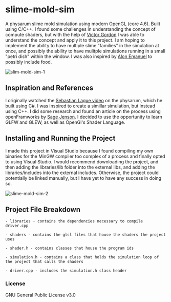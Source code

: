 # slime-mold-sim
A physarum slime mold simulation using modern OpenGL (core 4.6). Built using C/C++. 
I found some challenges in understanding the concept of compute shaders, but with the help of [Victor Gordon](https://www.youtube.com/watch?v=nF4X9BIUzx0)
I was able to understand the concept and apply it to this project. I am hoping to implement the ability to have multiple slime "families" in the simulation at once,
and possibly the ability to have mulitple simulations running in a small "petri dish" within the window. I was also inspired by 
[Alon Emanuel](https://www.youtube.com/watch?v=fOIL7Gmgbr0) to possibly include food.

![slim-mold-sim-1](https://i.imgur.com/EZu6GJT.gif)

## Inspiration and References
I originally watched the [Sebastian Lague video](https://www.youtube.com/watch?v=X-iSQQgOd1A&t=1s) on the physarum, which he built using C#. 
I was inspired to create a simillar simulation, but instead using C++. I did some research and 
found an article on the process using openFramworks by [Sage Jenson](https://cargocollective.com/sagejenson/physarum). I decided to use the opportunity 
to learn GLFW and GLEW, as well as OpenGl's Shader Language.

## Installing and Running the Project
I made this project in Visual Studio because I found compiling my own binaries for the MinGW compiler too complex of a process and finally opted to using Visual Studio.
I would recommend downloading the project, and then adding the libraries/lib folder into the external libs, and adding the libraries/includes into the external includes.
Otherwise, the project could potentially be linked manually, but I have yet to have any success in doing so.

![slime-mold-sim-2](https://i.imgur.com/dWmCwNO.gif)

## Project File Breakdown
```
- libraries - contains the dependencies necessary to compile driver.cpp

- shaders - contains the glsl files that house the shaders the project uses

- shader.h - contains classes that house the program ids

- simulation.h - contains a class that holds the simulation loop of the project that calls the shaders

- driver.cpp - includes the simulation.h class header
```

### License
GNU General Public License v3.0
